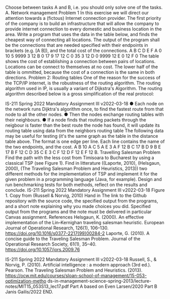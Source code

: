 Choose between tasks A and B, i.e. you should only solve one of the tasks.
A. Network management
Problem 1
In this exercise we will direct our attention towards a (fictous) Internet connection
provider. The first priority of the company is to build an infrastructure that will allow
the company to provide internet connection to every domestic and business location
in the area.
Write a program that uses the data in the table below, and finds the cheapest way of
connecting all locations. The output of the program shall be the connections that are
needed specified with their endpoints in brackets (e.g. [A B]), and the total cost of the
connections.
A B C D E F
A 0 10 5 9999 3 12
B 0 17 9 17 12
C 0 35 3 12
D 0 9999 12
E 0 12
F 0
The table shows the cost of establishing a connection between pairs of locations.
Locations can be connect to themselves at no cost. The lower half of the table is
ommitted, because the cost of a connection is the same in both directions.
Problem 2: Routing tables
One of the reason for the success of the TCP/IP internet, is the robustness of the
routing algorithm. The routing algorithm used in IP, is usually a variant of Dijkstra's
Algorithm. The routing algorithm described below is a gross simplification of the real
protocol:

IS-211 Spring 2022 Mandatory Assignment III v2022-03-18
● Each node on the network runs Dijktra's algorithm once, to find the fastest
route from that node to all the other nodes.
● Then the nodes exchange routing tables with their neighbours.
● If a node finds that routing packets through the neigbour is faster than the
best route the node has found, it will update its routing table using data from
the neighbors routing table
The following data may be useful for testing (it's the same graph as the table in the
distance table above. The format is one edge per line. Each line contains the name
of the two endpoints, and the cost.
A B 10
A C 5
A E 3
A F 12
B C 17
B D 9
B E 17
B F 12
C D 35
C E 3
C F 12
D F 12
E F 12
B. Travelling Salesman Problem
Find the path with the less cost from Timisoara to Bucharest by using a classical
TSP (see Figure 1).
Find in litterature ((Laporte, 2010), (Helsgaun, 2000), (The Traveling Salesman
Problem and Heuristics, 2013)) two different methods for the implementation of TSP
and implement it for the given problem in a programming language (Java, for
example).
Design and run benchmarking tests for both methods, reflect on the results and
conclude.
IS-211 Spring 2022 Mandatory Assignment III v2022-03-18
Figure 1. Copy from (Russell & Norvig, 2010)
Hand in
The link to the Github repository with the source code, the specified output from the
programs, and a short note explaining why you made choices you did.
Specified output from the programs and the note must be delivered in particular
Canvas assignment.
References
Helsgaun, K. (2000). An effective implementation of the Lin–Kernighan traveling
salesman heuristic. European Journal of Operational Research, 126(1), 106–130.
https://doi.org/10.1016/s0377-2217(99)00284-2
Laporte, G. (2010). A concise guide to the Traveling Salesman Problem. Journal of
the Operational Research Society, 61(1), 35–40. https://doi.org/10.1057/jors.2009.76

IS-211 Spring 2022 Mandatory Assignment III v2022-03-18
Russell, S., & Norvig, P. (2010). Artificial intelligence : a modern approach (3rd ed.).
Pearson.
The Traveling Salesman Problem and Heuristics. (2013).
https://ocw.mit.edu/courses/sloan-school-of-management/15-053-optimization-metho
ds-in-management-science-spring-2013/lecture-notes/MIT15_053S13_lec17.pdf
Part A based on Even Larsen/2020
Part B Janis Gailis/2022
END.

